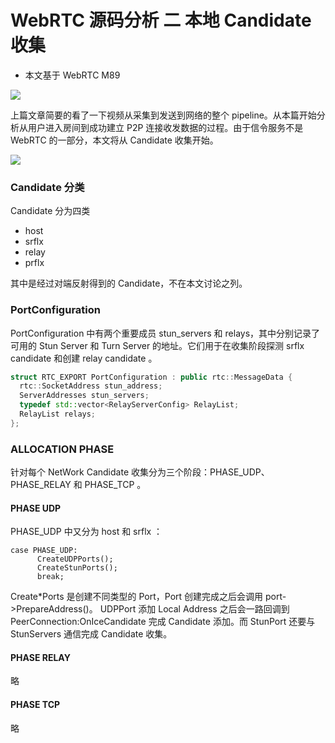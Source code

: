# WebRTC 源码分析 二 本地 Candidate 收集

* 本文基于 WebRTC M89

![](WebRTC%20%E6%BA%90%E7%A0%81%E5%88%86%E6%9E%90%20%E4%BA%8C%20%E6%9C%AC%E5%9C%B0%20Candidate%20%E6%94%B6%E9%9B%86/WebRTC%20P2P%20%E8%BF%9E%E6%8E%A5%E6%B5%81%E7%A8%8B.png)

上篇文章简要的看了一下视频从采集到发送到网络的整个 pipeline。从本篇开始分析从用户进入房间到成功建立 P2P 连接收发数据的过程。由于信令服务不是 WebRTC 的一部分，本文将从 Candidate 收集开始。

![](WebRTC%20%E6%BA%90%E7%A0%81%E5%88%86%E6%9E%90%20%E4%BA%8C%20%E6%9C%AC%E5%9C%B0%20Candidate%20%E6%94%B6%E9%9B%86/Candidate%20%E6%94%B6%E9%9B%86%E6%B5%81%E7%A8%8B.png)


### Candidate 分类
Candidate 分为四类
* host
* srflx
* relay
* prflx

其中是经过对端反射得到的 Candidate，不在本文讨论之列。

### PortConfiguration
PortConfiguration 中有两个重要成员 stun_servers 和 relays，其中分别记录了可用的 Stun Server 和 Turn Server 的地址。它们用于在收集阶段探测 srflx candidate 和创建 relay candidate 。

```c++
struct RTC_EXPORT PortConfiguration : public rtc::MessageData {
  rtc::SocketAddress stun_address;
  ServerAddresses stun_servers;
  typedef std::vector<RelayServerConfig> RelayList;
  RelayList relays;
};

```


### ALLOCATION PHASE
针对每个 NetWork Candidate 收集分为三个阶段：PHASE_UDP、PHASE_RELAY 和 PHASE_TCP 。

#### PHASE UDP
PHASE_UDP 中又分为 host 和 srflx ：

```
case PHASE_UDP:
      CreateUDPPorts();
      CreateStunPorts();
      break;
```

Create*Ports 是创建不同类型的 Port，Port 创建完成之后会调用 port->PrepareAddress()。
UDPPort 添加 Local Address 之后会一路回调到 PeerConnection:OnIceCandidate 完成 Candidate 添加。而 StunPort 还要与 StunServers 通信完成 Candidate 收集。

#### PHASE RELAY 
略

#### PHASE TCP 
略












































